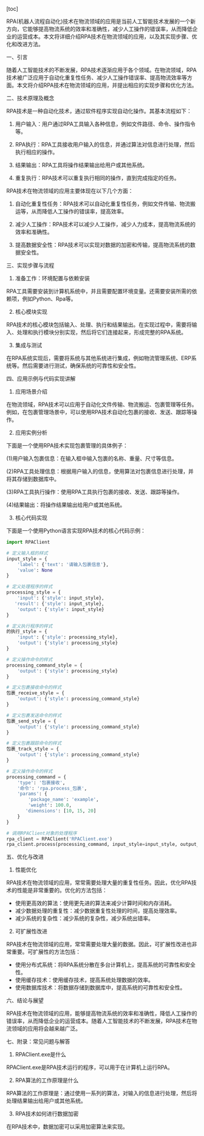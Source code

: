 
[toc]                    
                
                
RPA(机器人流程自动化)技术在物流领域的应用是当前人工智能技术发展的一个新方向，它能够提高物流系统的效率和准确性，减少人工操作的错误率，从而降低企业的运营成本。本文将详细介绍RPA技术在物流领域的应用，以及其实现步骤、优化和改进方法。

一、引言

随着人工智能技术的不断发展，RPA技术逐渐应用于各个领域。在物流领域，RPA技术被广泛应用于自动化重复性任务、减少人工操作错误率、提高物流效率等方面。本文将介绍RPA技术在物流领域的应用，并提出相应的实现步骤和优化方法。

二、技术原理及概念

RPA技术是一种自动化技术，通过软件程序实现自动化操作。其基本流程如下：

1. 用户输入：用户通过RPA工具输入各种信息，例如文件路径、命令、操作指令等。

2. RPA执行：RPA工具接收用户输入的信息，并通过算法对信息进行处理，然后执行相应的操作。

3. 结果输出：RPA工具将操作结果输出给用户或其他系统。

4. 重复执行：RPA技术可以重复执行相同的操作，直到完成指定的任务。

RPA技术在物流领域的应用主要体现在以下几个方面：

1. 自动化重复性任务：RPA技术可以自动化重复性任务，例如文件传输、物流搬运等，从而降低人工操作的错误率，提高效率。

2. 减少人工操作：RPA技术可以减少人工操作，减少人力成本，提高物流系统的效率和准确性。

3. 提高数据安全性：RPA技术可以实现对数据的加密和传输，提高物流系统的数据安全性。

三、实现步骤与流程

1. 准备工作：环境配置与依赖安装

RPA工具需要安装到计算机系统中，并且需要配置环境变量。还需要安装所需的依赖项，例如Python、Rpa等。

2. 核心模块实现

RPA技术的核心模块包括输入、处理、执行和结果输出。在实现过程中，需要将输入、处理和执行模块分别实现，然后将它们连接起来，形成完整的RPA系统。

3. 集成与测试

在RPA系统实现后，需要将系统与其他系统进行集成，例如物流管理系统、ERP系统等。然后需要进行测试，确保系统的可靠性和安全性。

四、应用示例与代码实现讲解

1. 应用场景介绍

在物流领域，RPA技术可以应用于自动化文件传输、物流搬运、包裹管理等任务。例如，在包裹管理场景中，可以使用RPA技术自动化包裹的接收、发送、跟踪等操作。

2. 应用实例分析

下面是一个使用RPA技术实现包裹管理的具体例子：

(1)用户输入包裹信息：在输入框中输入包裹的名称、重量、尺寸等信息。

(2)RPA工具处理信息：根据用户输入的信息，使用算法对包裹信息进行处理，并将其存储到数据库中。

(3)RPA工具执行操作：使用RPA工具执行包裹的接收、发送、跟踪等操作。

(4)结果输出：将操作结果输出给用户或其他系统。

3. 核心代码实现

下面是一个使用Python语言实现RPA技术的核心代码示例：

```python
import RPAClient

# 定义输入框的样式
input_style = {
    'label': {'text': '请输入包裹信息'},
    'value': None
}

# 定义处理程序的样式
processing_style = {
    'input': {'style': input_style},
   'result': {'style': input_style},
    'output': {'style': input_style}
}

# 定义执行程序的样式
的执行_style = {
    'input': {'style': processing_style},
    'output': {'style': processing_style}
}

# 定义操作命令的样式
processing_command_style = {
    'output': {'style': processing_style}
}

# 定义包裹接收命令的样式
包裹_receive_style = {
    'output': {'style': processing_command_style}
}

# 定义包裹发送命令的样式
包裹_send_style = {
    'output': {'style': processing_command_style}
}

# 定义包裹跟踪命令的样式
包裹_track_style = {
    'output': {'style': processing_command_style}
}

# 定义操作命令的样式
processing_command = {
    'type': '包裹接收',
    '命令': 'rpa.process_包裹',
    'params': {
        'package_name': 'example',
        'weight': 100.0,
       'dimensions': [10, 15, 20]
    }
}

# 调用RPAClient对象的处理程序
rpa_client = RPAClient('RPAClient.exe')
rpa_client.process(processing_command, input_style=input_style, output_style=processing_style)
```

五、优化与改进

1. 性能优化

RPA技术在物流领域的应用，常常需要处理大量的重复性任务。因此，优化RPA技术的性能是非常重要的。优化的方法包括：

- 使用更高效的算法：使用更先进的算法来减少计算时间和内存消耗。
- 减少数据处理的重复性：减少数据重复性处理的时间，提高处理效率。
- 减少系统的复杂性：减少系统的复杂性，减少系统出错率。

2. 可扩展性改进

RPA技术在物流领域的应用，常常需要处理大量的数据。因此，可扩展性改进也非常重要。可扩展性的方法包括：

- 使用分布式系统：将RPA系统分散在多台计算机上，提高系统的可靠性和安全性。
- 使用缓存技术：使用缓存技术，提高系统处理数据的效率。
- 使用数据库技术：将数据存储到数据库中，提高系统的可靠性和安全性。

六、结论与展望

RPA技术在物流领域的应用，能够提高物流系统的效率和准确性，降低人工操作的错误率，从而降低企业的运营成本。随着人工智能技术的不断发展，RPA技术在物流领域的应用将会越来越广泛。

七、附录：常见问题与解答

1. RPAClient.exe是什么

RPAClient.exe是RPA技术运行的程序，可以用于在计算机上运行RPA。

2. RPA算法的工作原理是什么

RPA算法的工作原理是：通过使用一系列的算法，对输入的信息进行处理，然后将处理结果输出给用户或其他系统。

3. RPA技术如何进行数据加密

在RPA技术中，数据加密可以采用加密算法来实现。

